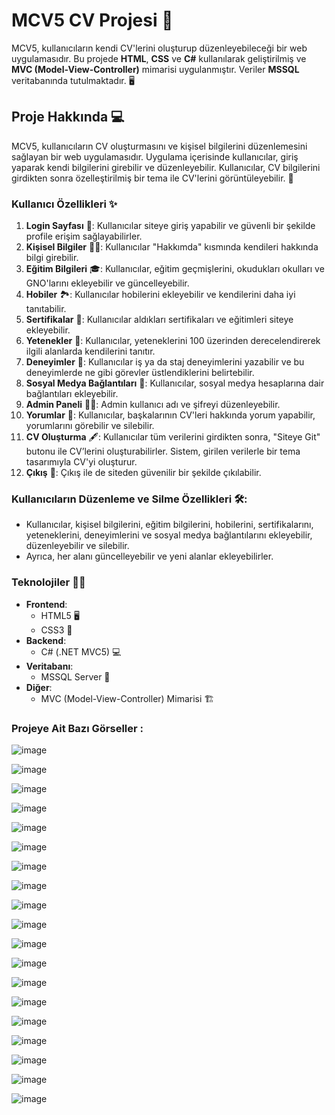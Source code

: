 # MCV5 CV Projesi 🎉

MCV5, kullanıcıların kendi CV'lerini oluşturup düzenleyebileceği bir web uygulamasıdır. Bu projede **HTML**, **CSS** ve **C#** kullanılarak geliştirilmiş ve **MVC (Model-View-Controller)** mimarisi uygulanmıştır. Veriler **MSSQL** veritabanında tutulmaktadır. 🖥️

## Proje Hakkında 💻

MCV5, kullanıcıların CV oluşturmasını ve kişisel bilgilerini düzenlemesini sağlayan bir web uygulamasıdır. Uygulama içerisinde kullanıcılar, giriş yaparak kendi bilgilerini girebilir ve düzenleyebilir. Kullanıcılar, CV bilgilerini girdikten sonra özelleştirilmiş bir tema ile CV'lerini görüntüleyebilir. 📝

### Kullanıcı Özellikleri ✨
1. **Login Sayfası** 🔑: Kullanıcılar siteye giriş yapabilir ve güvenli bir şekilde profile erişim sağlayabilirler.
2. **Kişisel Bilgiler** 🧑‍💼: Kullanıcılar "Hakkımda" kısmında kendileri hakkında bilgi girebilir.
3. **Eğitim Bilgileri** 🎓: Kullanıcılar, eğitim geçmişlerini, okudukları okulları ve GNO'larını ekleyebilir ve güncelleyebilir.
4. **Hobiler** 🏞️: Kullanıcılar hobilerini ekleyebilir ve kendilerini daha iyi tanıtabilir.
5. **Sertifikalar** 🏅: Kullanıcılar aldıkları sertifikaları ve eğitimleri siteye ekleyebilir.
6. **Yetenekler** 💪: Kullanıcılar, yeteneklerini 100 üzerinden derecelendirerek ilgili alanlarda kendilerini tanıtır.
7. **Deneyimler** 💼: Kullanıcılar iş ya da staj deneyimlerini yazabilir ve bu deneyimlerde ne gibi görevler üstlendiklerini belirtebilir.
8. **Sosyal Medya Bağlantıları** 📱: Kullanıcılar, sosyal medya hesaplarına dair bağlantıları ekleyebilir.
9. **Admin Paneli** 👨‍💻: Admin kullanıcı adı ve şifreyi düzenleyebilir.
10. **Yorumlar** 💬: Kullanıcılar, başkalarının CV'leri hakkında yorum yapabilir, yorumlarını görebilir ve silebilir.
11. **CV Oluşturma** 🖋️: Kullanıcılar tüm verilerini girdikten sonra, "Siteye Git" butonu ile CV’lerini oluşturabilirler. Sistem, girilen verilerle bir tema tasarımıyla CV'yi oluşturur.
12. **Çıkış** 💾: Çıkış ile de siteden güvenilir bir şekilde çıkılabilir.

### Kullanıcıların Düzenleme ve Silme Özellikleri 🛠️:
- Kullanıcılar, kişisel bilgilerini, eğitim bilgilerini, hobilerini, sertifikalarını, yeteneklerini, deneyimlerini ve sosyal medya bağlantılarını ekleyebilir, düzenleyebilir ve silebilir.
- Ayrıca, her alanı güncelleyebilir ve yeni alanlar ekleyebilirler.

### Teknolojiler 🧑‍💻
- **Frontend**:
  - HTML5 🖥️
  - CSS3 🎨
- **Backend**:
  - C# (.NET MVC5) 💻
- **Veritabanı**:
  - MSSQL Server 💾
- **Diğer**:
  - MVC (Model-View-Controller) Mimarisi 🏗️
 
### Projeye Ait Bazı Görseller :
![image](https://github.com/user-attachments/assets/07d0f3cd-c0d8-4d91-8d20-9977b7a37ec7)

![image](https://github.com/user-attachments/assets/e0035f86-43ea-408c-b14f-008466d22420)

![image](https://github.com/user-attachments/assets/57b2b45d-ee5f-47ef-b650-438ab89b2824)

![image](https://github.com/user-attachments/assets/4b22adbd-4f0b-49de-832b-a949fa1f3441)

![image](https://github.com/user-attachments/assets/6e108249-59d0-4b40-aae6-3f6d563a9005)

![image](https://github.com/user-attachments/assets/ab97209d-d603-4a17-92ef-b9c2814ebddd)

![image](https://github.com/user-attachments/assets/2eef888a-c62c-4c7c-a035-ef22be67ff19)

![image](https://github.com/user-attachments/assets/7c8dd0d1-d3f8-45a4-a354-cc6a3e29853c)

![image](https://github.com/user-attachments/assets/af2c54da-d962-4472-8416-ea62be90bef1)

![image](https://github.com/user-attachments/assets/acabae82-afb7-4acf-98b8-55caf2bcf42c)

![image](https://github.com/user-attachments/assets/7bda4ff4-1862-4df6-943b-22c1e6b8f7c9)

![image](https://github.com/user-attachments/assets/eec99711-1494-467a-bda7-bb041d45ae0c)

![image](https://github.com/user-attachments/assets/b41f4806-5b7f-4aba-a4a9-aad914d0f9c0)

![image](https://github.com/user-attachments/assets/33bd02f9-eeb1-4145-8ea3-ec1fcb3a84ac)

![image](https://github.com/user-attachments/assets/86162e85-957a-4506-8776-403d56d8fd85)

![image](https://github.com/user-attachments/assets/ec257543-3c95-4f04-8137-0dd90aceb626)

![image](https://github.com/user-attachments/assets/1822655a-0729-4b52-9ccf-f219116f1b10)

![image](https://github.com/user-attachments/assets/f298e39c-67ff-4a2f-9656-5d03645f225e)

![image](https://github.com/user-attachments/assets/cd4daaae-3314-42ab-90dc-96a85d8c6637)























